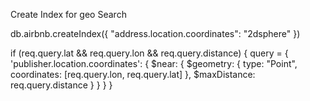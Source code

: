 Create Index for geo Search

db.airbnb.createIndex({ "address.location.coordinates": "2dsphere" })


if (req.query.lat && req.query.lon && req.query.distance) {
        query = {
            'publisher.location.coordinates': {
                $near: {
                    $geometry: {
                        type: "Point",
                        coordinates: [req.query.lon, req.query.lat]
                    },
                    $maxDistance: req.query.distance
                }
            }
        }
    }
